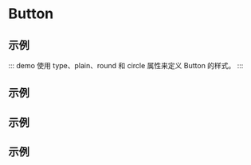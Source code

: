 # Button

## 示例
::: demo 使用 type、plain、round 和 circle 属性来定义 Button 的样式。
<template>
  <div>去你妈的</div>
</template>
:::

## 示例

## 示例

## 示例
